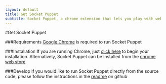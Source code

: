 ```yaml
---
layout: default
title: Get Socket Puppet
subtitle: Socket Puppet, a chrome extension that lets you play with websockets.
---
```


#Get Socket Puppet

###Requirements
[Google Chrome][CHROME] is required to run Socket Puppet

###Installation
If you are running Chrome, just <a onclick="chrome.webstore.install(null, null, function(err) {console.log('inline install failed: ' + err)}); return false;" href="#">click here</a> to begin your installation. Alternatively, Socket Puppet can be installed  from the [chrome web store][LINK].

###Develop
If you would like to run Socket Puppet directly from the source code, please follow the instructions in the [readme][README] on github

[LINK]: <https://chrome.google.com/extensions/detail/odpmdfegfklbkkljglpaholpnhkmdbfo> "Socket Pupper in the Chrome Web Store"
[README]: <https://github.com/MisterGlass/SocketPuppet/blob/master/README.md> "Read Me"
[CHROME]: <https://www.google.com/intl/en/chrome/browser/> "Google Chrome"